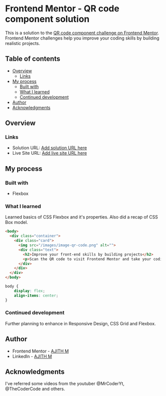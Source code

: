 # Frontend Mentor - QR code component solution

This is a solution to the [QR code component challenge on Frontend Mentor](https://www.frontendmentor.io/challenges/qr-code-component-iux_sIO_H). Frontend Mentor challenges help you improve your coding skills by building realistic projects. 

## Table of contents

- [Overview](#overview)
  - [Links](#links)
- [My process](#my-process)
  - [Built with](#built-with)
  - [What I learned](#what-i-learned)
  - [Continued development](#continued-development)
- [Author](#author)
- [Acknowledgments](#acknowledgments)

## Overview

### Links

- Solution URL: [Add solution URL here](https://your-solution-url.com)
- Live Site URL: [Add live site URL here](https://your-live-site-url.com)

## My process

### Built with

- Flexbox

### What I learned

Learned basics of CSS Flexbox and it's properties. Also did a recap of CSS Box model.

```html
<body>
  <div class="container">
    <div class="card">
      <img src="/images/image-qr-code.png" alt="">
      <div class="text">
        <h2>Improve your front-end skills by building projects</h2>
        <p>Scan the QR code to visit Frontend Mentor and take your coding skills to the next level</p>
      </div>
    </div>
  </div>
</body>
```
```css
body {
    display: flex;
    align-items: center;
}
```
### Continued development

Further planning to enhance in Responsive Design, CSS Grid and Flexbox.

## Author

- Frontend Mentor - [AJITH M](https://www.frontendmentor.io/profile/alex-ajith)
- LinkedIn - [AJITH M](https://www.linkedin.com/in/ajith-m-709b29233/)

## Acknowledgments

I've referred some videos from the youtuber @MrCoderYt, @TheCoderCode and others.